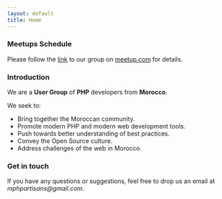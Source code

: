 ```yaml
---
layout: default
title: Home
---
```

### Meetups Schedule
Please follow the [link](http://www.meetup.com/moroccan-php-artisans/events/220850283/) to our group on [meetup.com](http://www.meetup.com/) for details.

### Introduction
We are a **User Group** of **PHP** developers from **Morocco**.

We seek to:

* Bring together the Moroccan community.
* Promote modern PHP and modern web development tools.
* Push towards better understanding of best practices.
* Convey the Open Source culture.
* Address challenges of the web in Morocco.

### Get in touch
If you have any questions or suggestions, feel free to drop us an email at _mphpartisans@gmail.com_.
